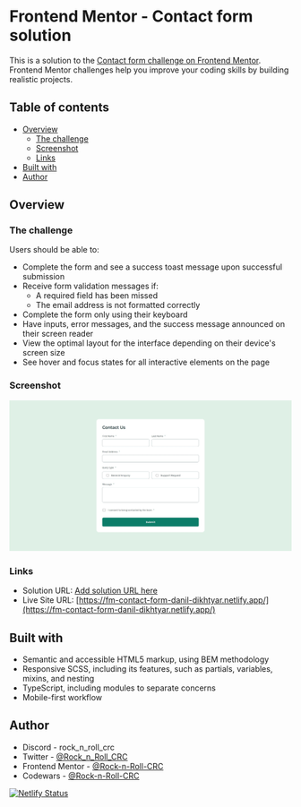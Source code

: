 # Frontend Mentor - Contact form solution

This is a solution to the [Contact form challenge on Frontend Mentor](https://www.frontendmentor.io/challenges/contact-form--G-hYlqKJj). Frontend Mentor challenges help you improve your coding skills by building realistic projects.

## Table of contents

- [Overview](#overview)
  - [The challenge](#the-challenge)
  - [Screenshot](#screenshot)
  - [Links](#links)
- [Built with](#built-with)
- [Author](#author)

## Overview

### The challenge

Users should be able to:

- Complete the form and see a success toast message upon successful submission
- Receive form validation messages if:
  - A required field has been missed
  - The email address is not formatted correctly
- Complete the form only using their keyboard
- Have inputs, error messages, and the success message announced on their screen reader
- View the optimal layout for the interface depending on their device's screen size
- See hover and focus states for all interactive elements on the page

### Screenshot

![](./src/designs/screenshot.jpg)

### Links

- Solution URL: [Add solution URL here](https://your-solution-url.com)
- Live Site URL: [https://fm-contact-form-danil-dikhtyar.netlify.app/](https://fm-contact-form-danil-dikhtyar.netlify.app/)

## Built with

- Semantic and accessible HTML5 markup, using BEM methodology
- Responsive SCSS, including its features, such as partials, variables, mixins, and nesting
- TypeScript, including modules to separate concerns
- Mobile-first workflow

## Author

- Discord - rock_n_roll_crc
- Twitter - [@Rock_n_Roll_CRC](https://x.com/Rock_n_Roll_CRC)
- Frontend Mentor - [@Rock-n-Roll-CRC](https://www.frontendmentor.io/profile/Rock-n-Roll-CRC)
- Codewars - [@Rock-n-Roll-CRC](https://www.codewars.com/users/Rock-n-Roll-CRC)

[![Netlify Status](https://api.netlify.com/api/v1/badges/0ffb1efa-e9fc-4e53-91a5-8a2ccbe061d7/deploy-status)](https://app.netlify.com/sites/fm-contact-form-danil-dikhtyar/deploys)
